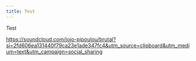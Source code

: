 ```yaml
---
title: Test
---
```

Test

https://soundcloud.com/jojo-pipoulou/brutal?si=2fd606ea131440f79ca23e1ade347fc4&utm_source=clipboard&utm_medium=text&utm_campaign=social_sharing

